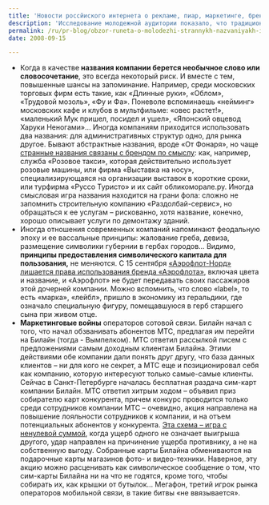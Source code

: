 ```yaml
---
title: 'Новости россйиского интернета о рекламе, пиар, маркетинге, брендинге'
description: 'Исследование молодежной аудитории показало, что традиционные представления о молодежи во многом не соответствуют действительности. <a href="https://www.sostav.ru/news/2008/09/15/issled/#78005">Агентство глобальных исследований Synovate опросило 12.000 человек от 18 до 24 лет из 26 стран</a>. Во-первых, оказалось что нынешняя молодежь куда более прагматична: 87% респондентов заявили, что их больше волнует вопрос денег, чем проблемы отношений полов, а финансовая независимость и самостоятельная жизнь – это непререкаемая ценность для 35% респондентов. А 17% уже могут самостоятельно себя обеспечивать.  После финансов, вторая по значимости проблема – собственное жилье, и здесь Россия на первом месте в мире – 21% молодежи имеет собственное жилье. И финансовая независимость, и собственное жилье напрямую связаны с карьерой – для 81% респондентов это главная цель, причем в Европе и Америке молодые люди напрямую связывают карьеру с получением образования, а в России получением образования озабочены лишь 15%. Правда, в области досуга российская молодежь все еще является наследником интеллектуальных традиций прошлого: книги читают 71%, что, правда, на третьем месте после музыки и встреч с друзьями. Самые интересные результаты опрос показал по теме алкоголя и табака: оказалось что 28% молодых людей в России вообще не пьют алкоголь. В мире 49% молодых людей осознают вред алкоголя и стремятся сократить его потребление, и 57% никогда не курили сигарет. Если учесть погрешность опроса и процент манипулятивного заполнения анкет, то все равно складывается очень интересная картина, необходимая в планировании рекламных кампаний для молодежной аудитории.'
permalink: /ru/pr-blog/obzor-runeta-o-molodezhi-strannykh-nazvaniyakh-i-marketingovykh-voynakh
date: 2008-09-15

---
```


<ul>
<li>Когда в качестве<strong> названия компании берется необычное слово или словосочетание</strong>, это всегда некоторый риск. И вместе с тем, повышенные шансы на запоминание. Например, среди московских торговых фирм есть такие, как «Длинные руки», «Облом», «Трудовой мозоль», «Фу и Фа». Поневоле вспоминаешь «нейминг» московских кафе и клубов в мультфильме: «овес растет!», «маленький Мук пришел, посидел и ушел», «Японский овцевод Харуки Неногами»… Иногда компаниям приходится использовать два названия: для административных структур одно, для рынка другое. Бывают абстрактные названия, вроде «От Фонаря», но чаще <a href="https://dkvartal61.ru/magazines/dk-rostov/2008/n33/vam_neobychnoe_nazvanie_kompanii_pomogaet"> странные названия связаны с брендом по смыслу</a>: как, например, служба «Розовое такси», которая действительно использует розовые машины, или фирма «Выставка на носу», специализирующаяся на организации выставок в короткие сроки, или турфирма «Руссо Туристо» и их сайт обликоморале.ру.  Иногда смысловая игра названия находится на грани фола: сложно не запомнить строительную компанию «Раздолбай-сервис», но обращаться к ее услугам – рискованно, хотя название, конечно, хорошо описывает услуги по демонтажу зданий.</li>
<li>Иногда отношения современных компаний напоминают феодальную эпоху и ее вассальные принципы: жалование греба, девиза, размещение символики губернии в гербах городов… Видимо, <strong>принципы предоставления символического капитала для пользования,</strong> не меняются. С 15 сентября <a href="https://www.sostav.ru/news/2008/09/15/40/">«Аэрофлот-Норд» лишается права использования бренда «Аэрофлота»</a>, включая цвета и название, и «Аэрофлот» не будет передавать своих пассажиров этой дочерней компании. Можно вспомнить, что слово «label», то есть «марка», «лейбл», пришло в экономику из геральдики, где означало специальную фигуру, помещавшуюся в герб старшего сына при живом отце. </li>
<li><strong>Маркетинговые войны</strong> операторов сотовой связи. Билайн начал с того, что начал обзванивать абонентов МТС, предлагая им перейти на Билайн (тогда - Вымпелком). МТС ответил рассылкой писем с предложениями самым доходным клиентам Билайна. Этими действиями обе компании дали понять друг другу, что база данных клиентов – ни для кого не секрет, а МТС еще и позиционировал себя как компанию, которую интересуют только самые-самые клиенты. Сейчас в Санкт-Петербурге началась бесплатная раздача сим-карт компании Билайн.  МТС ответил хитрым ходом – объявил приз собирателю карт конкурента, причем конкурс проводится только среди сотрудников компании МТС – очевидно, акция направлена на повышение лояльности сотрудников к компании, и на отъем потенциальных абонентов у конкурента. <a href="https://www.advertology.ru/article65608.htm#87269">Эта схема – игра с ненулевой суммой</a>, когда ущерб одного не означает выигрыша другого, удар направлен на причинение ущерба противнику, а не на собственную выгоду. Собранные карты Билайна обмениваются на подарочные карты магазинов фото- и видео-техники. Наверное, эту акцию можно расценивать как символическое сообщение о том, что сим-карты  Билайна ни на что не годятся, кроме того, чтобы собирать их, как крышки от бутылок… Мегафон, третий игрок рынка операторов мобильной связи, в такие битвы «не ввязывается».</li>
</ul>

